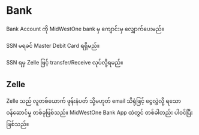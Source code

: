 # Bank

Bank Account ကို MidWestOne bank မှ ကျောင်းမှ လျှောက်ပေးမည်။ 

SSN မရခင် Master Debit Card ရရှိမည်။ 

SSN ရမှ Zelle ဖြင့် transfer/Receive လုပ်လို့ရမည်။

## Zelle

Zelle သည် လူတစ်ယောက် ဖုန်းနံပတ် သို့မဟုတ် email သိရုံဖြင့် ငွေလွှဲလို့ ရသော ဝန်ဆောင်မှု တစ်ခုဖြစ်သည်။ MidWestOne Bank App ထဲတွင် တစ်ခါတည်း ပါဝင်ပြီးဖြစ်သည်။